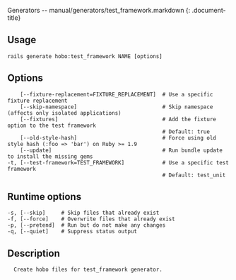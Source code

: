 Generators -- manual/generators/test\_framework.markdown
{: .document-title}


## Usage

    

    rails generate hobo:test_framework NAME [options]


## Options

    

        [--fixture-replacement=FIXTURE_REPLACEMENT]  # Use a specific fixture replacement
        [--skip-namespace]                           # Skip namespace (affects only isolated applications)
        [--fixtures]                                 # Add the fixture option to the test framework
                                                     # Default: true
        [--old-style-hash]                           # Force using old style hash (:foo => 'bar') on Ruby >= 1.9
        [--update]                                   # Run bundle update to install the missing gems
    -t, [--test-framework=TEST_FRAMEWORK]            # Use a specific test framework
                                                     # Default: test_unit


## Runtime options

    

    -s, [--skip]     # Skip files that already exist
    -f, [--force]    # Overwrite files that already exist
    -p, [--pretend]  # Run but do not make any changes
    -q, [--quiet]    # Suppress status output


## Description

    

      Create hobo files for test_framework generator.
